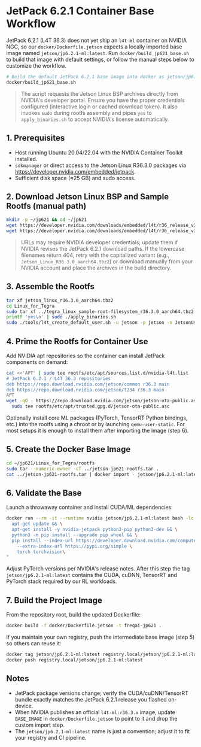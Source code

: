 # JetPack 6.2.1 Container Base Workflow

JetPack 6.2.1 (L4T 36.3) does not yet ship an `l4t-ml` container on NVIDIA NGC, so our
`docker/Dockerfile.jetson` expects a locally imported base image named
`jetson/jp6.2.1-ml:latest`. Run `docker/build_jp621_base.sh` to build that image with
default settings, or follow the manual steps below to customize the workflow.

```bash
# Build the default JetPack 6.2.1 base image into docker as jetson/jp6.2.1-ml:latest
docker/build_jp621_base.sh
```

> The script requests the Jetson Linux BSP archives directly from NVIDIA's developer
> portal. Ensure you have the proper credentials configured (interactive login or
> cached download token). It also invokes `sudo` during rootfs assembly and pipes `yes`
> to `apply_binaries.sh` to accept NVIDIA's license automatically.

## 1. Prerequisites
- Host running Ubuntu 20.04/22.04 with the NVIDIA Container Toolkit installed.
- `sdkmanager` or direct access to the Jetson Linux R36.3.0 packages via
  https://developer.nvidia.com/embedded/jetpack.
- Sufficient disk space (≈25 GB) and sudo access.

## 2. Download Jetson Linux BSP and Sample Rootfs (manual path)
```bash
mkdir -p ~/jp621 && cd ~/jp621
wget https://developer.nvidia.com/downloads/embedded/l4t/r36_release_v3.0/release/jetson_linux_r36.3.0_aarch64.tbz2
wget https://developer.nvidia.com/downloads/embedded/l4t/r36_release_v3.0/release/tegra_linux_sample-root-filesystem_r36.3.0_aarch64.tbz2
```
> URLs may require NVIDIA developer credentials; update them if NVIDIA revises the
> JetPack 6.2.1 download paths. If the lowercase filenames return 404, retry with the
> capitalized variant (e.g., `Jetson_Linux_R36.3.0_aarch64.tbz2`) or download manually
> from your NVIDIA account and place the archives in the build directory.

## 3. Assemble the Rootfs
```bash
tar xf jetson_linux_r36.3.0_aarch64.tbz2
cd Linux_for_Tegra
sudo tar xf ../tegra_linux_sample-root-filesystem_r36.3.0_aarch64.tbz2 -C rootfs
printf 'yes\n' | sudo ./apply_binaries.sh
sudo ./tools/l4t_create_default_user.sh -u jetson -p jetson -n JetsonUser --accept-license
```

## 4. Prime the Rootfs for Container Use
Add NVIDIA apt repositories so the container can install JetPack components on demand:
```bash
cat <<'APT' | sudo tee rootfs/etc/apt/sources.list.d/nvidia-l4t.list
# JetPack 6.2.1 / L4T 36.3 repositories
deb https://repo.download.nvidia.com/jetson/common r36.3 main
deb https://repo.download.nvidia.com/jetson/t234 r36.3 main
APT
wget -qO - https://repo.download.nvidia.com/jetson/jetson-ota-public.asc | \
  sudo tee rootfs/etc/apt/trusted.gpg.d/jetson-ota-public.asc
```

Optionally install core ML packages (PyTorch, TensorRT Python bindings, etc.) into the
rootfs using a chroot or by launching `qemu-user-static`. For most setups it is enough
to install them after importing the image (step 6).

## 5. Create the Docker Base Image
```bash
cd ~/jp621/Linux_for_Tegra/rootfs
sudo tar --numeric-owner -cf ../jetson-jp621-rootfs.tar .
cat ../jetson-jp621-rootfs.tar | docker import - jetson/jp6.2.1-ml:latest
```

## 6. Validate the Base
Launch a throwaway container and install CUDA/ML dependencies:
```bash
docker run --rm -it --runtime nvidia jetson/jp6.2.1-ml:latest bash -lc "\
  apt-get update && \
  apt-get install -y nvidia-jetpack python3-pip python3-dev && \
  python3 -m pip install --upgrade pip wheel && \
  pip install --index-url https://developer.download.nvidia.com/compute/redist/jp/v62 \
    --extra-index-url https://pypi.org/simple \
    torch torchvision\
"
```
Adjust PyTorch versions per NVIDIA's release notes. After this step the tag
`jetson/jp6.2.1-ml:latest` contains the CUDA, cuDNN, TensorRT and PyTorch stack required
by our RL workloads.

## 7. Build the Project Image
From the repository root, build the updated Dockerfile:
```bash
docker build -f docker/Dockerfile.jetson -t freqai-jp621 .
```

If you maintain your own registry, push the intermediate base image (step 5) so others
can reuse it:
```bash
docker tag jetson/jp6.2.1-ml:latest registry.local/jetson/jp6.2.1-ml:latest
docker push registry.local/jetson/jp6.2.1-ml:latest
```

## Notes
- JetPack package versions change; verify the CUDA/cuDNN/TensorRT bundle exactly matches
  the JetPack 6.2.1 release you flashed on-device.
- When NVIDIA publishes an official `l4t-ml:r36.3.x` image, update `BASE_IMAGE` in
  `docker/Dockerfile.jetson` to point to it and drop the custom import step.
- The `jetson/jp6.2.1-ml:latest` name is just a convention; adjust it to fit your
  registry and CI pipeline.
